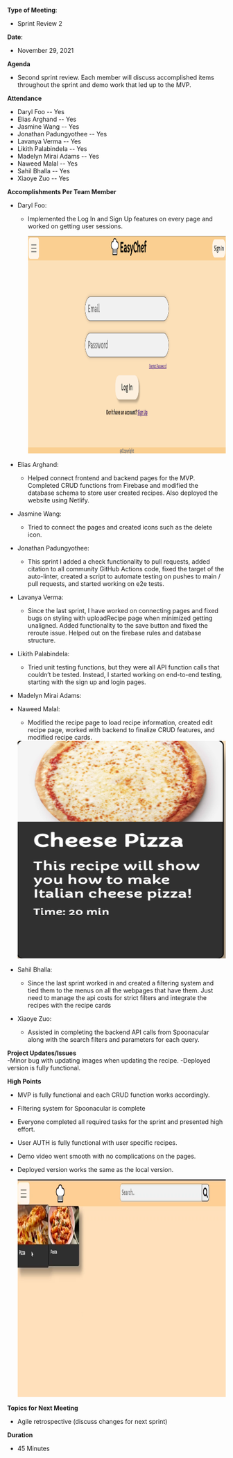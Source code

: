 **Type of Meeting**:

- Sprint Review 2

**Date**:

- November 29, 2021

**Agenda**

- Second sprint review. Each member will discuss accomplished items throughout the sprint and demo work that led up to the MVP.

**Attendance**
- Daryl Foo               -- Yes
- Elias Arghand           -- Yes
- Jasmine Wang            -- Yes
- Jonathan Padungyothee   -- Yes
- Lavanya Verma           -- Yes
- Likith Palabindela      -- Yes
- Madelyn Mirai Adams     -- Yes
- Naweed Malal            -- Yes
- Sahil Bhalla            -- Yes
- Xiaoye Zuo              -- Yes 

**Accomplishments Per Team Member**
- Daryl Foo:    
  - Implemented the Log In and Sign Up features on every page and worked on getting user sessions.
  
    <img src="sprint-2-reviewAssets/signUp.png" height=500px width=500px>


- Elias Arghand:   
  - Helped connect frontend and backend pages for the MVP. Completed CRUD functions from Firebase and modified the database schema to store user created recipes. Also deployed the website using Netlify.

- Jasmine Wang:
  - Tried to connect the pages and created icons such as the delete icon.

- Jonathan Padungyothee:   
  - This sprint I added a check functionality to pull requests, added citation to all community GitHub Actions code, fixed the target of the auto-linter, created a script to automate testing on pushes to main / pull requests, and started working on e2e tests.


- Lavanya Verma:  
  - Since the last sprint, I have worked on connecting pages and fixed bugs on styling with uploadRecipe page when minimized getting unaligned. Added functionality to the save button and fixed the reroute issue. Helped out on the firebase rules and database structure.


- Likith Palabindela: 
  - Tried unit testing functions, but they were all API function calls that couldn’t be tested. Instead, I started working on end-to-end testing, starting with the sign up and login pages.

- Madelyn Mirai Adams:    




- Naweed Malal:  
  - Modified the recipe page to load recipe information, created edit recipe page, worked with backend to finalize CRUD features, and modified recipe cards.
  <img src="sprint-2-reviewAssets/recipeCard.png" height=500px width=500px>

- Sahil Bhalla:
  - Since the last sprint worked in and created a filtering system and tied them to the menus on all the webpages that have them. Just need to manage the api costs for strict filters and integrate the recipes with the recipe cards

- Xiaoye Zuo:      
  - Assisted in completing the backend API calls from Spoonacular along with the search filters and parameters for each query.
         
**Project Updates/Issues**   
-Minor bug with updating images when updating the recipe.
-Deployed version is fully functional.

**High Points**

- MVP is fully functional and each CRUD function works accordingly.
- Filtering system for Spoonacular is complete
- Everyone completed all required tasks for the sprint and presented high effort.
- User AUTH is fully functional with user specific recipes.
- Demo video went smooth with no complications on the pages.
- Deployed version works the same as the local version.

  <img src="sprint-2-reviewAssets/cookBook.png" height=500px width=500px>


**Topics for Next Meeting**

- Agile retrospective (discuss changes for next sprint)

**Duration**

- 45 Minutes